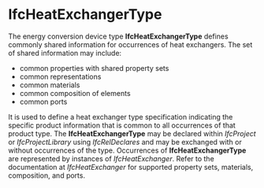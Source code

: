 IfcHeatExchangerType
====================

The energy conversion device type **IfcHeatExchangerType** defines commonly shared information for occurrences of heat exchangers. The set of shared information may include:

* common properties with shared property sets
* common representations
* common materials
* common composition of elements
* common ports

It is used to define a heat exchanger type specification indicating the specific product information that is common to all occurrences of that product type. The **IfcHeatExchangerType** may be declared within _IfcProject_ or _IfcProjectLibrary_ using _IfcRelDeclares_ and may be exchanged with or without occurrences of the type. Occurrences of **IfcHeatExchangerType** are represented by instances of _IfcHeatExchanger_. Refer to the documentation at _IfcHeatExchanger_ for supported property sets, materials, composition, and ports.
